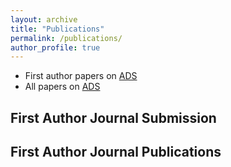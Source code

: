 ```yaml
---
layout: archive
title: "Publications"
permalink: /publications/
author_profile: true
---
```


* First author papers on [ADS](https://ui.adsabs.harvard.edu/user/libraries/k0VT6nQWRde7mna9CR2Wag) 
* All papers on [ADS](https://ui.adsabs.harvard.edu/user/libraries/ZyOEINiESPykcjlaAsr2tw)

<h2>First Author Journal Submission</h2> 

<h2>First Author Journal Publications</h2>